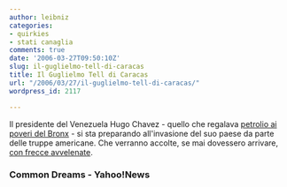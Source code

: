 ```yaml
---
author: leibniz
categories:
- quirkies
- stati canaglia
comments: true
date: '2006-03-27T09:50:10Z'
slug: il-guglielmo-tell-di-caracas
title: Il Guglielmo Tell di Caracas
url: "/2006/03/27/il-guglielmo-tell-di-caracas/"
wordpress_id: 2117

---
```

Il presidente del Venezuela Hugo Chavez - quello che regalava [petrolio ai poveri del Bronx](http://www.commondreams.org/views05/1122-24.htm) - si sta preparando all'invasione del suo paese da parte delle truppe americane. Che verranno accolte, se mai dovessero arrivare, [con frecce avvelenate](http://news.yahoo.com/s/nm/20060327/od_uk_nm/oukoe_uk_venezuela_chavez).


### Common Dreams - Yahoo!News
